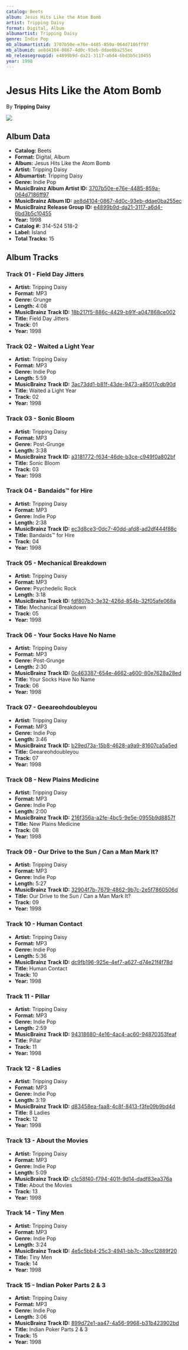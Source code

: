 ```yaml
---
catalog: Beets
album: Jesus Hits Like the Atom Bomb
artist: Tripping Daisy
format: Digital, Album
albumartist: Tripping Daisy
genre: Indie Pop
mb_albumartistid: 3707b50e-e76e-4485-859a-064d7186ff97
mb_albumid: ae8d4104-0867-4d0c-93eb-ddae0ba255ec
mb_releasegroupid: e4899b9d-da21-3117-a6d4-6bd3b5c10455
year: 1998
---
```


# Jesus Hits Like the Atom Bomb

By **Tripping Daisy**

![](../../assets/beetscovers/Tripping_Daisy-Jesus_Hits_Like_the_Atom_Bomb.jpg)

## Album Data

- **Catalog:** Beets
- **Format:** Digital, Album
- **Album:** Jesus Hits Like the Atom Bomb
- **Artist:** Tripping Daisy
- **Albumartist:** Tripping Daisy
- **Genre:** Indie Pop
- **MusicBrainz Album Artist ID:** [3707b50e-e76e-4485-859a-064d7186ff97](https://musicbrainz.org/artist/3707b50e-e76e-4485-859a-064d7186ff97)
- **MusicBrainz Album ID:** [ae8d4104-0867-4d0c-93eb-ddae0ba255ec](https://musicbrainz.org/release/ae8d4104-0867-4d0c-93eb-ddae0ba255ec)
- **MusicBrainz Release Group ID:** [e4899b9d-da21-3117-a6d4-6bd3b5c10455](https://musicbrainz.org/release-group/e4899b9d-da21-3117-a6d4-6bd3b5c10455)
- **Year:** 1998
- **Catalog #:** 314-524 518-2
- **Label:** Island
- **Total Tracks:** 15

## Album Tracks

### Track 01 - Field Day Jitters

- **Artist:** Tripping Daisy
- **Format:** MP3
- **Genre:** Grunge
- **Length:** 4:08
- **MusicBrainz Track ID:** [18b217f5-886c-4429-b91f-a047868ce002](https://musicbrainz.org/recording/18b217f5-886c-4429-b91f-a047868ce002)
- **Title:** Field Day Jitters
- **Track:** 01
- **Year:** 1998

### Track 02 - Waited a Light Year

- **Artist:** Tripping Daisy
- **Format:** MP3
- **Genre:** Indie Pop
- **Length:** 5:59
- **MusicBrainz Track ID:** [3ac73dd1-b81f-43de-9473-a85017cdb90d](https://musicbrainz.org/recording/3ac73dd1-b81f-43de-9473-a85017cdb90d)
- **Title:** Waited a Light Year
- **Track:** 02
- **Year:** 1998

### Track 03 - Sonic Bloom

- **Artist:** Tripping Daisy
- **Format:** MP3
- **Genre:** Post-Grunge
- **Length:** 3:38
- **MusicBrainz Track ID:** [a3181772-f634-46de-b3ce-c949f0a802bf](https://musicbrainz.org/recording/a3181772-f634-46de-b3ce-c949f0a802bf)
- **Title:** Sonic Bloom
- **Track:** 03
- **Year:** 1998

### Track 04 - Bandaids™ for Hire

- **Artist:** Tripping Daisy
- **Format:** MP3
- **Genre:** Indie Pop
- **Length:** 2:38
- **MusicBrainz Track ID:** [ec3d8ce3-0dc7-40dd-afd8-ad2df444f88c](https://musicbrainz.org/recording/ec3d8ce3-0dc7-40dd-afd8-ad2df444f88c)
- **Title:** Bandaids™ for Hire
- **Track:** 04
- **Year:** 1998

### Track 05 - Mechanical Breakdown

- **Artist:** Tripping Daisy
- **Format:** MP3
- **Genre:** Psychedelic Rock
- **Length:** 3:18
- **MusicBrainz Track ID:** [fdf807b3-3e32-426d-854b-32f05afe068a](https://musicbrainz.org/recording/fdf807b3-3e32-426d-854b-32f05afe068a)
- **Title:** Mechanical Breakdown
- **Track:** 05
- **Year:** 1998

### Track 06 - Your Socks Have No Name

- **Artist:** Tripping Daisy
- **Format:** MP3
- **Genre:** Post-Grunge
- **Length:** 2:30
- **MusicBrainz Track ID:** [0c463387-654e-4662-a600-80e7628a28ed](https://musicbrainz.org/recording/0c463387-654e-4662-a600-80e7628a28ed)
- **Title:** Your Socks Have No Name
- **Track:** 06
- **Year:** 1998

### Track 07 - Geeareohdoubleyou

- **Artist:** Tripping Daisy
- **Format:** MP3
- **Genre:** Indie Pop
- **Length:** 3:46
- **MusicBrainz Track ID:** [b29ed73a-15b8-4628-a9a9-81607ca5a5ed](https://musicbrainz.org/recording/b29ed73a-15b8-4628-a9a9-81607ca5a5ed)
- **Title:** Geeareohdoubleyou
- **Track:** 07
- **Year:** 1998

### Track 08 - New Plains Medicine

- **Artist:** Tripping Daisy
- **Format:** MP3
- **Genre:** Indie Pop
- **Length:** 2:00
- **MusicBrainz Track ID:** [216f356a-a2fe-4bc5-9e5e-0955b9d8857f](https://musicbrainz.org/recording/216f356a-a2fe-4bc5-9e5e-0955b9d8857f)
- **Title:** New Plains Medicine
- **Track:** 08
- **Year:** 1998

### Track 09 - Our Drive to the Sun / Can a Man Mark It?

- **Artist:** Tripping Daisy
- **Format:** MP3
- **Genre:** Indie Pop
- **Length:** 5:27
- **MusicBrainz Track ID:** [32904f7b-7679-4862-9b7c-2e5f7860506d](https://musicbrainz.org/recording/32904f7b-7679-4862-9b7c-2e5f7860506d)
- **Title:** Our Drive to the Sun / Can a Man Mark It?
- **Track:** 09
- **Year:** 1998

### Track 10 - Human Contact

- **Artist:** Tripping Daisy
- **Format:** MP3
- **Genre:** Indie Pop
- **Length:** 5:36
- **MusicBrainz Track ID:** [dc9fb196-925e-4ef7-a627-d74e21f4f78d](https://musicbrainz.org/recording/dc9fb196-925e-4ef7-a627-d74e21f4f78d)
- **Title:** Human Contact
- **Track:** 10
- **Year:** 1998

### Track 11 - Pillar

- **Artist:** Tripping Daisy
- **Format:** MP3
- **Genre:** Indie Pop
- **Length:** 2:59
- **MusicBrainz Track ID:** [94318680-4e16-4ac4-ac60-94870353feaf](https://musicbrainz.org/recording/94318680-4e16-4ac4-ac60-94870353feaf)
- **Title:** Pillar
- **Track:** 11
- **Year:** 1998

### Track 12 - 8 Ladies

- **Artist:** Tripping Daisy
- **Format:** MP3
- **Genre:** Indie Pop
- **Length:** 3:19
- **MusicBrainz Track ID:** [d83458ea-faa8-4c8f-8413-f3fe09b9bd4d](https://musicbrainz.org/recording/d83458ea-faa8-4c8f-8413-f3fe09b9bd4d)
- **Title:** 8 Ladies
- **Track:** 12
- **Year:** 1998

### Track 13 - About the Movies

- **Artist:** Tripping Daisy
- **Format:** MP3
- **Genre:** Indie Pop
- **Length:** 5:09
- **MusicBrainz Track ID:** [c1c58f40-f794-401f-9d14-dadf83ea376a](https://musicbrainz.org/recording/c1c58f40-f794-401f-9d14-dadf83ea376a)
- **Title:** About the Movies
- **Track:** 13
- **Year:** 1998

### Track 14 - Tiny Men

- **Artist:** Tripping Daisy
- **Format:** MP3
- **Genre:** Indie Pop
- **Length:** 3:24
- **MusicBrainz Track ID:** [4e5c5bb4-25c3-4941-bb7c-39cc12889f20](https://musicbrainz.org/recording/4e5c5bb4-25c3-4941-bb7c-39cc12889f20)
- **Title:** Tiny Men
- **Track:** 14
- **Year:** 1998

### Track 15 - Indian Poker Parts 2 & 3

- **Artist:** Tripping Daisy
- **Format:** MP3
- **Genre:** Indie Pop
- **Length:** 3:06
- **MusicBrainz Track ID:** [899d72e1-aa47-4a56-9968-b31b423902bd](https://musicbrainz.org/recording/899d72e1-aa47-4a56-9968-b31b423902bd)
- **Title:** Indian Poker Parts 2 & 3
- **Track:** 15
- **Year:** 1998


